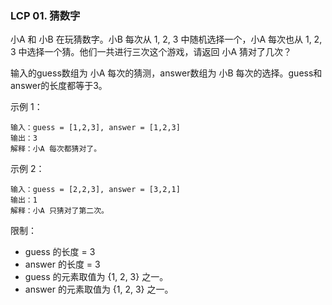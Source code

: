 ### LCP 01. 猜数字
小A 和 小B 在玩猜数字。小B 每次从 1, 2, 3 中随机选择一个，小A 每次也从 1, 2, 3 中选择一个猜。他们一共进行三次这个游戏，请返回 小A 猜对了几次？

输入的guess数组为 小A 每次的猜测，answer数组为 小B 每次的选择。guess和answer的长度都等于3。



示例 1：

	输入：guess = [1,2,3], answer = [1,2,3]
	输出：3
	解释：小A 每次都猜对了。

示例 2：

	输入：guess = [2,2,3], answer = [3,2,1]
	输出：1
	解释：小A 只猜对了第二次。



限制：

* guess 的长度 = 3
* answer 的长度 = 3
* guess 的元素取值为 {1, 2, 3} 之一。
* answer 的元素取值为 {1, 2, 3} 之一。


